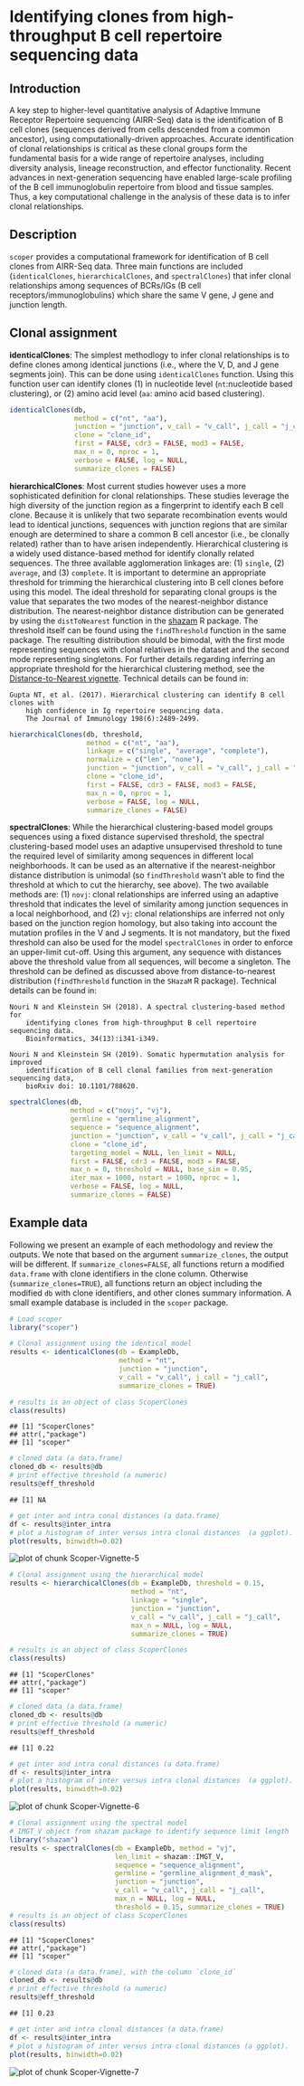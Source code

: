 # Identifying clones from high-throughput B cell repertoire sequencing data

## Introduction

A key step to higher-level quantitative analysis of Adaptive Immune Receptor Repertoire sequencing 
(AIRR-Seq) data is the identification of B cell clones (sequences derived from cells descended 
from a common ancestor), using computationally-driven approaches. Accurate identification of 
clonal relationships is critical as these clonal groups form the fundamental basis for a wide 
range of repertoire analyses, including diversity analysis, lineage reconstruction, and 
effector functionality. Recent advances in next-generation sequencing have enabled large-scale 
profiling of the B cell immunoglobulin repertoire from blood and tissue samples. Thus, a key computational 
challenge in the analysis of these data is to infer clonal relationships.

## Description

`scoper` provides a computational framework for identification of B cell clones from 
AIRR-Seq data. Three main functions are included (`identicalClones`, `hierarchicalClones`, 
and `spectralClones`) that infer clonal relationships among sequences of BCRs/IGs 
(B cell receptors/immunoglobulins) which share the same V gene, J gene and junction length.

## Clonal assignment

__identicalClones__: The simplest methodlogy to infer clonal relationships is to define
clones among identical junctions (i.e., where the V, D, and J gene segments join). 
This can be done using `identicalClones` function. Using this 
function user can identify clones (1) in nucleotide level (`nt`:nucleotide based clustering), or 
(2) amino acid level (`aa`: amino acid based clustering).


```r
identicalClones(db,
                method = c("nt", "aa"),
                junction = "junction", v_call = "v_call", j_call = "j_call",
                clone = "clone_id",
                first = FALSE, cdr3 = FALSE, mod3 = FALSE,
                max_n = 0, nproc = 1,
                verbose = FALSE, log = NULL,
                summarize_clones = FALSE)
```

__hierarchicalClones__: Most current studies however uses a more sophisticated definition 
for clonal relationships. These studies leverage the high diversity of 
the junction region as a fingerprint to identify each B cell clone. Because it is unlikely 
that two separate recombination events would lead to identical junctions, sequences with junction 
regions that are similar enough are determined to share a common B cell ancestor 
(i.e., be clonally related) rather than to have arisen independently. Hierarchical clustering 
is a widely used distance-based method for identify clonally related sequences. The three available 
agglomeration linkages are: (1) `single`, (2) `average`, and (3) `complete`.
It is important to determine an appropriate threshold for trimming the hierarchical 
clustering into B cell clones before using this model. The ideal threshold for separating 
clonal groups is the value that separates the two modes of the nearest-neighbor distance
distribution. The nearest-neighbor distance distribution can be generated by using the 
`distToNearest` function in the [shazam](https://shazam.readthedocs.io) R package.
The threshold itself can be found using the `findThreshold` function in the same package.
The resulting distribution should be bimodal, with the first mode representing sequences 
with clonal relatives in the dataset and the second mode representing singletons. 
For further details regarding inferring an appropriate threshold for the hierarchical 
clustering method, see the 
[Distance-to-Nearest vignette](https://shazam.readthedocs.io/en/stable/vignettes/DistToNearest-Vignette). 
Technical details can be found in:

    Gupta NT, et al. (2017). Hierarchical clustering can identify B cell clones with
        high confidence in Ig repertoire sequencing data.
        The Journal of Immunology 198(6):2489-2499.


```r
hierarchicalClones(db, threshold,
                   method = c("nt", "aa"),
                   linkage = c("single", "average", "complete"),
                   normalize = c("len", "none"),
                   junction = "junction", v_call = "v_call", j_call = "j_call",
                   clone = "clone_id",
                   first = FALSE, cdr3 = FALSE, mod3 = FALSE,
                   max_n = 0, nproc = 1,
                   verbose = FALSE, log = NULL,
                   summarize_clones = FALSE)
```

__spectralClones__: While the hierarchical clustering-based model groups sequences using 
a fixed distance supervised threshold, the spectral clustering-based model uses an adaptive 
unsupervised threshold to tune the required level of similarity among sequences in different 
local neighborhoods. It can be used as an alternative if the nearest-neighbor distance distribution 
is unimodal (so `findThreshold` wasn't able to find the threshold at which to cut the hierarchy, 
see above). The two available methods are: (1) `novj`: clonal relationships are inferred using an adaptive 
threshold that indicates the level of similarity among junction sequences in a local neighborhood, 
and (2) `vj`: clonal relationships are inferred not only based on the junction region homology, 
but also taking into account the mutation profiles in the V and J segments. It is not mandatory, but the 
fixed threshold can also be used for the model `spectralClones`  in order to enforce an upper-limit cut-off. 
Using this argument, any sequence with distances above the threshold value from all sequences, will 
become a singleton. The threshold can be defined as discussed above from distance-to-nearest distribution 
(`findThreshold` function in the `SHazaM` R package). Technical details can be found in:

    Nouri N and Kleinstein SH (2018). A spectral clustering-based method for
        identifying clones from high-throughput B cell repertoire sequencing data.
        Bioinformatics, 34(13):i341-i349.

    Nouri N and Kleinstein SH (2019). Somatic hypermutation analysis for improved
        identification of B cell clonal families from next-generation sequencing data,
        bioRxiv doi: 10.1101/788620.


```r
spectralClones(db,
               method = c("novj", "vj"),
               germline = "germline_alignment",
               sequence = "sequence_alignment",
               junction = "junction", v_call = "v_call", j_call = "j_call",
               clone = "clone_id",
               targeting_model = NULL, len_limit = NULL,
               first = FALSE, cdr3 = FALSE, mod3 = FALSE,
               max_n = 0, threshold = NULL, base_sim = 0.95,
               iter_max = 1000, nstart = 1000, nproc = 1,
               verbose = FALSE, log = NULL,
               summarize_clones = FALSE)
```

## Example data
Following we present an example of each methodology and review the outputs. We note that
based on the argument `summarize_clones`, the output will be different. If `summarize_clones=FALSE`, 
all functions return a modified `data.frame` with clone identifiers in the clone column. Otherwise 
(`summarize_clones=TRUE`), all functions return an object including the modified `db` 
with clone identifiers, and other clones summary information. A small example 
database is included in the `scoper` package.


```r
# Load scoper
library("scoper")
```


```r
# Clonal assignment using the identical model
results <- identicalClones(db = ExampleDb,
                           method = "nt",
                           junction = "junction", 
                           v_call = "v_call", j_call = "j_call",
                           summarize_clones = TRUE)

# results is an object of class ScoperClones
class(results)
```

```
## [1] "ScoperClones"
## attr(,"package")
## [1] "scoper"
```

```r
# cloned data (a data.frame)
cloned_db <- results@db
# print effective threshold (a numeric)
results@eff_threshold
```

```
## [1] NA
```

```r
# get inter and intra conal distances (a data.frame)
df <- results@inter_intra
# plot a histogram of inter versus intra clonal distances  (a ggplot).
plot(results, binwidth=0.02)
```

![plot of chunk Scoper-Vignette-5](figure/Scoper-Vignette-5-1.png)


```r
# Clonal assignment using the hierarchical model
results <- hierarchicalClones(db = ExampleDb, threshold = 0.15,
                              method = "nt",
                              linkage = "single",
                              junction = "junction", 
                              v_call = "v_call", j_call = "j_call",
                              max_n = NULL, log = NULL,
                              summarize_clones = TRUE)

# results is an object of class ScoperClones
class(results)
```

```
## [1] "ScoperClones"
## attr(,"package")
## [1] "scoper"
```

```r
# cloned data (a data.frame)
cloned_db <- results@db
# print effective threshold (a numeric)
results@eff_threshold
```

```
## [1] 0.22
```

```r
# get inter and intra conal distances (a data.frame)
df <- results@inter_intra
# plot a histogram of inter versus intra clonal distances  (a ggplot).
plot(results, binwidth=0.02)
```

![plot of chunk Scoper-Vignette-6](figure/Scoper-Vignette-6-1.png)



```r
# Clonal assignment using the spectral model
# IMGT_V object from shazam package to identify sequence limit length
library("shazam")
results <- spectralClones(db = ExampleDb, method = "vj",
                          len_limit = shazam::IMGT_V,
                          sequence = "sequence_alignment",
                          germline = "germline_alignment_d_mask",
                          junction = "junction",
                          v_call = "v_call", j_call = "j_call",
                          max_n = NULL, log = NULL,
                          threshold = 0.15, summarize_clones = TRUE)
# results is an object of class ScoperClones
class(results)
```

```
## [1] "ScoperClones"
## attr(,"package")
## [1] "scoper"
```

```r
# cloned data (a data.frame), with the column `clone_id`
cloned_db <- results@db
# print effective threshold (a numeric)
results@eff_threshold
```

```
## [1] 0.23
```

```r
# get inter and intra clonal distances (a data.frame)
df <- results@inter_intra
# plot a histogram of inter versus intra clonal distances (a ggplot).
plot(results, binwidth=0.02)
```

![plot of chunk Scoper-Vignette-7](figure/Scoper-Vignette-7-1.png)
